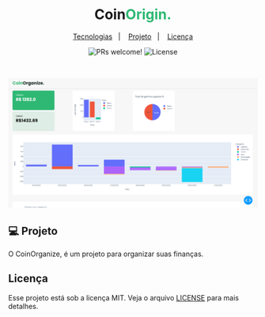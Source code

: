 <h1 align="center">
  <span>Coin</span><span style="color: #2EB873 ">Origin.</span>
</h1>

<p align="center">
  <a href="#-tecnologias">Tecnologias</a>&nbsp;&nbsp;&nbsp;|&nbsp;&nbsp;&nbsp;
  <a href="#-projeto">Projeto</a>&nbsp;&nbsp;&nbsp;|&nbsp;&nbsp;&nbsp;
  <a href="#memo-licença">Licença</a>
</p>

<p align="center">
 <img src="https://img.shields.io/static/v1?label=PRs&message=welcome&color=49AA26&labelColor=000000" alt="PRs welcome!"/>

  <img alt="License" src="https://img.shields.io/static/v1?label=license&message=MIT&color=49AA26&labelColor=000000">
</p>

<br>

<p align="center">
 <img src="./.github/banner.PNG">
</p>


## 💻 Projeto

O CoinOrganize, é um projeto para organizar suas finanças.

## Licença

Esse projeto está sob a licença MIT. Veja o arquivo [LICENSE](.github/LICENSE.md) para mais detalhes.